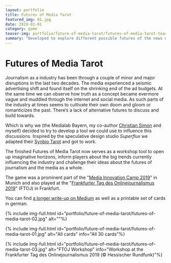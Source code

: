 ```yaml
---
layout: portfolio
title: Futures of Media Tarot
featured_img: 01.jpg
date: 2019-01-01
category: game
teaser-img: portfolio/future-of-media-tarot/futures-of-media-tarot-teaser.jpg
summary: "Developed to explore different possible futures of the news media, this card game was inspired by a similar project by Superflux and used in workshops at different german conferences and events."
---
```

# Futures of Media Tarot
Journalism as a industry has been through a couple of minor and major disruptions in the last two decades. The media experienced a seismic advertising shift and found itself on the shrinking end of the ad budgets. At the same time we can observe how truth as a concept became evermore vague and muddied through the internet and social media. As such parts of the industry at times seems to cultivate their own doom and gloom or romanticizes the past. There‘s a lack of alternative futures to discuss and build towards.

Which is why we (the Medialab Bayern, my co-author [Christian Simon][1] and myself) decided to try to develop a tool we could use to influence this discussions. Inspired by the speculative design studio _Superflux_ we adapted their [Synbio Tarot][2] and got to work.

The finished Futures of Media Tarot now serves as a workshop tool to open up imaginative horizons, inform players about the big trends currently influencing the industry and challenge their ideas about the futures of journalism and the media as a whole.

The game was a prominent part of the "[Media Innovation Camp 2019][3]" in Munich and also played at the "[Frankfurter Tag des Onlinejournalismus 2019][4]" (FTOJ) in Frankfurt.

You can find [a longer write-up on Medium][5] as well as a printable set of cards in german.

{% include img-full.html id="portfolio/future-of-media-tarot/futures-of-media-tarot-02.jpg" alt=""%}

{% include img-full.html id="portfolio/future-of-media-tarot/futures-of-media-tarot-01.jpg" alt="All cards" info="All 30 cards"%}

{% include img-full.html id="portfolio/future-of-media-tarot/futures-of-media-tarot-03.jpg" alt="FTOJ Workshop" info="Workshop at the Frankfurter Tag des Onlinejournalismus 2019 (© Hessischer Rundfunk)"%}

[1]:    https://twitter.com/Scub4
[2]:    https://superflux.in/index.php/work/synbio-tarot-reading/#
[3]:    https://www.facebook.com/media/set/?vanity=MediaLabBayern&set=a.1896367487141877
[4]:    https://ftoj.de/johannes-klingebiel-workshop-zukunft/
[5]:    https://medium.com/media-lab-bayern/das-futures-of-media-tarot-fedc318a7a61